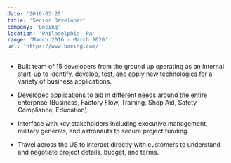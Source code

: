 ```yaml
---
date: '2016-03-20'
title: 'Senior Developer'
company: 'Boeing'
location: 'Philadelphia, PA'
range: 'March 2016 - March 2020'
url: 'https://www.boeing.com/'
---
```


- Built team of 15 developers from the ground up operating as an internal start-up to identify, develop, test, and apply new technologies for a variety of business applications.

- Developed applications to aid in different needs around the entire enterprise (Business, Factory Flow, Training, Shop Aid, Safety Compliance, Education).

- Interface with key stakeholders including executive management, military generals, and astronauts to secure project funding.

- Travel across the US to interact directly with customers to understand and negotiate project details, budget, and terms.
